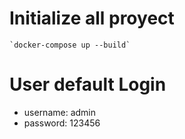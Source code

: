 
# Initialize all proyect
	`docker-compose up --build`

# User default Login

- username: admin
- password: 123456
